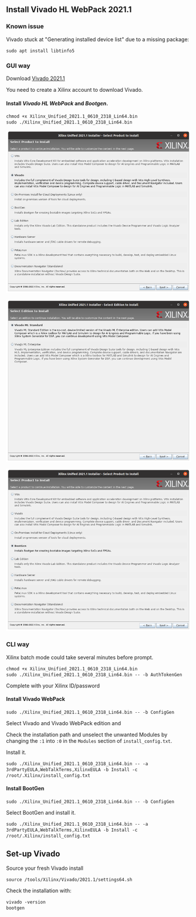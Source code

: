 ## Install Vivado HL WebPack 2021.1

### Known issue

Vivado stuck at "Generating installed device list" due to a missing package:

```
sudo apt install libtinfo5
```

### GUI way

Download [Vivado 2021.1](https://www.xilinx.com/member/forms/download/xef.html?filename=Xilinx_Unified_2021.1_0610_2318_Lin64.bin)

You need to create a Xilinx account to download Vivado.

#### Install *Vivado HL WebPack* and *Bootgen*.

```
chmod +x Xilinx_Unified_2021.1_0610_2318_Lin64.bin
sudo ./Xilinx_Unified_2021.1_0610_2318_Lin64.bin
```

![Vivado installation](2021.1/install_vivado.png)

![Vivado WebPack installation](2021.1/install_vivado_webpack.png)

![Bootgen installation](2021.1/install_bootgen.png)

### CLI way

Xilinx batch mode could take several minutes before prompt.

```
chmod +x Xilinx_Unified_2021.1_0610_2318_Lin64.bin
sudo ./Xilinx_Unified_2021.1_0610_2318_Lin64.bin -- -b AuthTokenGen
```

Complete with your Xilinx ID/password

#### Install Vivado WebPack

```
sudo ./Xilinx_Unified_2021.1_0610_2318_Lin64.bin -- -b ConfigGen
```

Select Vivado and Vivado WebPack edition and 

Check the installation path and unselect the unwanted Modules by changing the `:1` into `:0` in the `Modules` section of `install_config.txt`.

Install it.

```
sudo ./Xilinx_Unified_2021.1_0610_2318_Lin64.bin -- -a 3rdPartyEULA,WebTalkTerms,XilinxEULA -b Install -c /root/.Xilinx/install_config.txt
```

#### Install BootGen

```
sudo ./Xilinx_Unified_2021.1_0610_2318_Lin64.bin -- -b ConfigGen
```

Select BootGen and install it.

```
sudo ./Xilinx_Unified_2021.1_0610_2318_Lin64.bin -- -a 3rdPartyEULA,WebTalkTerms,XilinxEULA -b Install -c /root/.Xilinx/install_config.txt
```

## Set-up Vivado

Source your fresh Vivado install

```
source /tools/Xilinx/Vivado/2021.1/settings64.sh
```

Check the installation with:
```
vivado -version
bootgen
```
